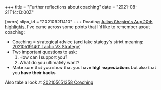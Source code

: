 +++
title = "Further reflections about coaching"
date = "2021-08-21T14:10:00Z"

[extra]
blips_id = "202108211410"
+++
Reading [Julian Shapiro's Aug 20th highlights](https://www.julian.com/newsletter), I've came across some points that I'd like to remember about coaching:

- Coaching = strategical advice (and take stategy's strict meaning: [202105191401 Tactic VS Strategy](/blips/202105191401-tactic-vs-strategy))
- Two important questions to ask:
	1. How can I support you?
	2. What do you ultimately want?
- Make sure that you show that you have **high expectations** but also that you **have their backs**

Also take a look at [202105051358 Coaching](/blips/202105051358-coaching)
